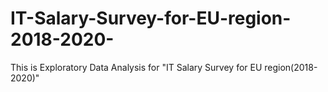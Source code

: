 # IT-Salary-Survey-for-EU-region-2018-2020-
This is Exploratory Data Analysis for "IT Salary Survey for EU region(2018-2020)"
